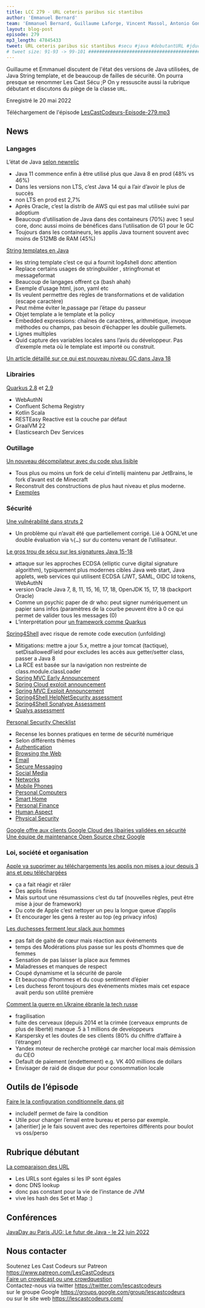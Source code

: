 ```yaml
---
title: LCC 279 - URL ceteris paribus sic stantibus
author: 'Emmanuel Bernard'
team: 'Emmanuel Bernard, Guillaume Laforge, Vincent Massol, Antonio Goncalves, Arnaud Héritier, Audrey Neveu'
layout: blog-post
episode: 279
mp3_length: 47845433
tweet: URL ceteris paribus sic stantibus #secu #java #debutantURL #jduchesse
# tweet size: 91-93 -> 99-101 #######################################################################
---
```

Guillaume et Emmanuel discutent de l'état des versions de Java utilisées, de Java String template, et de beaucoup de failles de sécurité.
On pourra presque se renommer Les Cast Sécu ;P
On y ressuscite aussi la rubrique débutant et discutons du piège de la classe `URL`.

Enregistré le 20 mai 2022

Téléchargement de l'épisode [LesCastCodeurs-Episode-279.mp3](https://traffic.libsyn.com/lescastcodeurs/LesCastCodeurs-Episode-279.mp3)

## News

### Langages

L’état de Java [selon newrelic](https://newrelic.com/resources/report/2022-state-of-java-ecosystem)

- Java 11 commence enfin à être utilisé plus que Java 8 en prod (48% vs 46%)
- Dans les versions non LTS, c’est Java 14 qui a l’air d’avoir le plus de succès
- non LTS en prod est 2,7%
- Après Oracle, c’est la distrib de AWS qui est pas mal utilisée suivi par adoptium 
- Beaucoup d’utilisation de Java dans des containeurs (70%) avec 1 seul core, donc aussi moins de bénéfices dans l’utilisation de G1 pour le GC
- Toujours dans les containeurs, les applis Java tournent souvent avec moins de 512MB de RAM (45%)

[String templates en Java](https://openjdk.java.net/jeps/8273943)

* les string template c’est ce qui a fournit log4shell donc attention
* Replace certains usages de  stringbuilder , stringfromat et messageformat
* Beaucoup de langages offrent ça (bash ahah)
* Exemple d’usage html, json, yaml etc
* Ils veulent permettre des règles de transformations et de validation (escape caractère)
* Peut même éviter le,passage par l’étape du passeur
* Objet template a le template et la policy
* Embedded expressions: chaînes de caractères, arithmétique, invoque méthodes ou champs, pas besoin d’échapper les double guillemets.
* Lignes multiples
* Quid capture des variables locales sans l’avis du développeur. Pas d’exemple meta où le template est importé ou construit.

[Un article détaillé sur ce qui est nouveau niveau GC dans Java 18](https://tschatzl.github.io/2022/03/14/jdk18-g1-parallel-gc-changes.html)

### Librairies

[Quarkus 2.8](https://quarkus.io/blog/quarkus-2-8-0-final-released/) et [2.9](https://quarkus.io/blog/quarkus-2-9-0-final-released/)  

* WebAuthN
* Confluent Schema Registry
* Kotlin Scala
* RESTEasy Reactive est la couche par défaut
* GraalVM 22
* Elasticsearch Dev Services

### Outillage

[Un nouveau décompilateur avec du code plus lisible](https://www.reddit.com/r/java/comments/ue8u59/new_open_source_java_decompiler/)

* Tous plus ou moins un fork de celui d’intellij maintenu par JetBrains, le fork d’avant est de Minecraft
* Reconstruit des constructions de plus haut niveau et plus moderne.
* [Exemples](https://gist.github.com/SuperCoder7979/c7171b0e34b6eccf0b9f1c37030867dc)  

### Sécurité

[Une vulnérabilité dans struts 2](https://www.securezoo.com/2022/04/apache-patches-struts-2-rce-vulnerability-cve-2021-31805/)

* Un problème qui n’avait été que partiellement corrigé. Lié à OGNL’et une double évaluation via `%{…}` sur du contenu venant de l’utilisateur.

[Le gros trou de sécu sur les signatures Java 15-18](https://security.berkeley.edu/news/psychic-signatures-vulnerability-java-cve-2022-21449)  

* attaque sur les approches ECDSA (elliptic curve digital signature algorithm), typiquement plus modernes
cibles Java web start, Java applets, web services qui utilisent ECDSA (JWT, SAML, OIDC Id tokens, WebAuthN
* version Oracle Java 7, 8, 11, 15, 16, 17, 18, OpenJDK 15, 17, 18 (backport Oracle)
* Comme un psychic paper de dr who: peut signer numériquement un papier sans infos (paramètres de la courbe peuvent être à 0 ce qui permet de valider tous les messages (0)
* L’interprétation pour [un framework comme Quarkus](https://github.com/quarkusio/quarkus/discussions/25252)

[Spring4Shell](https://www.theregister.com/2022/03/31/spring_vuln/) avec risque de remote code execution (unfolding)

* Mitigations: mettre a jour 5.x, mettre a jour tomcat (tactique), setDisallowedField pour excludes les accès aux getter/setter class, passer a Java 8
* La RCE est basée sur la navigation non restreinte de class.module.classLoader
*  [Spring MVC Early Announcement](https://spring.io/blog/2022/03/31/spring-framework-rce-early-announcement) 
*  [Spring Cloud exploit announcement](https://www.cyberkendra.com/2022/03/rce-0-day-exploit-found-in-spring-cloud.html) 
*  [Spring MVC Exploit Announcement](https://www.praetorian.com/blog/spring-core-jdk9-rce/) 
*  [Spring4Shell HelpNetSecurity assessment](https://www.helpnetsecurity.com/2022/03/31/spring4shell/) 
*  [Spring4Shell Sonatype Assessment](https://blog.sonatype.com/new-0-day-spring-framework-vulnerability-confirmed) 
*  [Qualys assessment](https://blog.qualys.com/vulnerabilities-threat-research/2022/03/31/spring-framework-zero-day-remote-code-execution-spring4shell-vulnerability) 


[Personal Security Checklist](https://github.com/Lissy93/personal-security-checklist)

* Recense les bonnes pratiques en terme de sécurité numérique
* Selon différents thèmes
* [Authentication](https://github.com/Lissy93/personal-security-checklist#authentication) 
* [Browsing the Web](https://github.com/Lissy93/personal-security-checklist#web-browsing) 
* [Email](https://github.com/Lissy93/personal-security-checklist#emails) 
* [Secure Messaging](https://github.com/Lissy93/personal-security-checklist#secure-messaging) 
* [Social Media](https://github.com/Lissy93/personal-security-checklist#social-media) 
* [Networks](https://github.com/Lissy93/personal-security-checklist#networking) 
* [Mobile Phones](https://github.com/Lissy93/personal-security-checklist#mobile-devices) 
* [Personal Computers](https://github.com/Lissy93/personal-security-checklist#personal-computers) 
* [Smart Home](https://github.com/Lissy93/personal-security-checklist#smart-home) 
* [Personal Finance](https://github.com/Lissy93/personal-security-checklist#personal-finance) 
* [Human Aspect](https://github.com/Lissy93/personal-security-checklist#sensible-computing) 
* [Physical Security](https://github.com/Lissy93/personal-security-checklist#physical-security) 

[Google offre aux clients Google Cloud des libairies validées en sécurité](https://www.theverge.com/2022/5/17/23097529/google-assured-open-source-software-security-vetted-libraries)  
[Une équipe de maintenance Open Source chez Google](https://blog.google/technology/safety-security/shared-success-in-building-a-safer-open-source-community/)  


### Loi, société et organisation

[Apple va supprimer au téléchargements les applis non mises a jour depuis 3 ans et peu téléchargées](https://www.macrumors.com/2022/04/29/apple-outdated-apps-extension/?utm_source=feedly&utm_medium=webfeeds)

* ça a fait réagir et râler
* Des applis finies
* Mais surtout une résumassions c’est du taf (nouvelles règles, peut être mise à jour de framework)
* Du cote de Apple c’est nettoyer un peu la longue queue d’applis
* Et encourager les gens à rester au top (eg privacy infos)

[Les duchesses ferment leur slack aux hommes](https://www.duchess-france.org/au-revoir-slack-public-bonjour-non-mixite/)

* pas fait de gaité de cœur mais réaction aux événements
* temps des Modérations plus passe sur les posts d’hommes que de femmes
* Sensation de pas laisser la place aux femmes
* Maladresses et manques de respect
* Coupé dynamisme et la sécurité de parole
* Et beaucoup d’hommes et du coup sentiment d’épier
* Les duchess feront toujours des événements mixtes mais cet espace avait perdu son utilité première

[Comment la guerre en Ukraine ébranle la tech russe](https://www.usine-digitale.fr/article/comment-la-guerre-en-ukraine-ebranle-la-tech-russe.N1796857)

* fragilisation
* fuite des cerveaux (depuis 2014 et la crimée (cerveaux emprunts de plus de liberté) manque .5 à 1 millions de developpeurs
* Karspersky et les doutes de ses clients (80% du chiffre d’affaire à l’étranger)
* Yandex moteur de recherche protégé car marcher local mais démission du CEO
* Default de paiement (endettement) e.g. VK 400 millions de dollars
* Envisager de raid de disque dur pour consommation locale


## Outils de l’épisode

[Faire le la configuration conditionnelle dans git]( https://dev.to/tastefulelk/conditional-git-profile-configuration-212b)

* includeIf permet de faire la condition
* Utile pour changer l’email entre bureau et perso par exemple.
* [aheritier] je le fais souvent avec des repertoires différents pour boulot vs oss/perso


## Rubrique débutant

[La comparaison des URL](https://twitter.com/tnurkiewicz/status/1519643900423688192?s=21&t=_-OASXtDGwPJXnNpesXk8g)  

* Les URLs sont égales si les IP sont égales
* donc DNS lookup
* donc pas constant pour la vie de l’instance de JVM
* vive les hash des Set et Map :) 

## Conférences

[JavaDay au Paris JUG: Le futur de Java - le 22 juin 2022](https://javaday.parisjug.org/)  

## Nous contacter

Soutenez Les Cast Codeurs sur Patreon <https://www.patreon.com/LesCastCodeurs>  
[Faire un crowdcast ou une crowdquestion](https://lescastcodeurs.com/crowdcasting/)  
Contactez-nous via twitter <https://twitter.com/lescastcodeurs>  
sur le groupe Google <https://groups.google.com/group/lescastcodeurs>  
ou sur le site web <https://lescastcodeurs.com/>
<!-- vim: set spelllang=fr : -->
